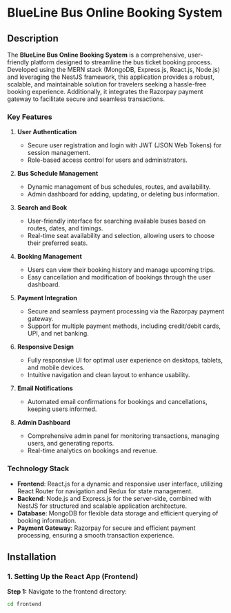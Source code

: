 # BlueLine Bus Online Booking System

## Description

The **BlueLine Bus Online Booking System** is a comprehensive, user-friendly platform designed to streamline the bus ticket booking process. Developed using the MERN stack (MongoDB, Express.js, React.js, Node.js) and leveraging the NestJS framework, this application provides a robust, scalable, and maintainable solution for travelers seeking a hassle-free booking experience. Additionally, it integrates the Razorpay payment gateway to facilitate secure and seamless transactions.

### Key Features

1. **User Authentication**

   - Secure user registration and login with JWT (JSON Web Tokens) for session management.
   - Role-based access control for users and administrators.

2. **Bus Schedule Management**

   - Dynamic management of bus schedules, routes, and availability.
   - Admin dashboard for adding, updating, or deleting bus information.

3. **Search and Book**

   - User-friendly interface for searching available buses based on routes, dates, and timings.
   - Real-time seat availability and selection, allowing users to choose their preferred seats.

4. **Booking Management**

   - Users can view their booking history and manage upcoming trips.
   - Easy cancellation and modification of bookings through the user dashboard.

5. **Payment Integration**

   - Secure and seamless payment processing via the Razorpay payment gateway.
   - Support for multiple payment methods, including credit/debit cards, UPI, and net banking.

6. **Responsive Design**

   - Fully responsive UI for optimal user experience on desktops, tablets, and mobile devices.
   - Intuitive navigation and clean layout to enhance usability.

7. **Email Notifications**

   - Automated email confirmations for bookings and cancellations, keeping users informed.

8. **Admin Dashboard**
   - Comprehensive admin panel for monitoring transactions, managing users, and generating reports.
   - Real-time analytics on bookings and revenue.

### Technology Stack

- **Frontend**: React.js for a dynamic and responsive user interface, utilizing React Router for navigation and Redux for state management.
- **Backend**: Node.js and Express.js for the server-side, combined with NestJS for structured and scalable application architecture.
- **Database**: MongoDB for flexible data storage and efficient querying of booking information.
- **Payment Gateway**: Razorpay for secure and efficient payment processing, ensuring a smooth transaction experience.

## Installation

### 1. Setting Up the React App (Frontend)

**Step 1:** Navigate to the frontend directory:

```bash
cd frontend
```
